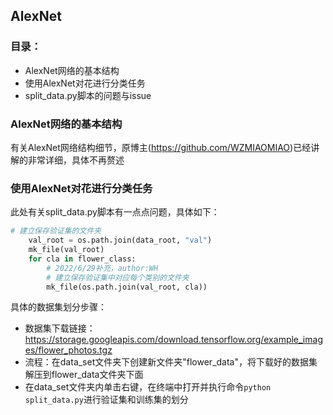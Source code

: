 ## AlexNet

### 目录：

- AlexNet网络的基本结构
- 使用AlexNet对花进行分类任务
- split_data.py脚本的问题与issue

### AlexNet网络的基本结构

有关AlexNet网络结构细节，原博主(https://github.com/WZMIAOMIAO)已经讲解的非常详细，具体不再赘述

### 使用AlexNet对花进行分类任务

此处有关split_data.py脚本有一点点问题，具体如下：

```python
# 建立保存验证集的文件夹
    val_root = os.path.join(data_root, "val")
    mk_file(val_root)
    for cla in flower_class:
        # 2022/6/29补充，author:WH
        # 建立保存验证集中对应每个类别的文件夹
        mk_file(os.path.join(val_root, cla))
```

具体的数据集划分步骤：

- 数据集下载链接：https://storage.googleapis.com/download.tensorflow.org/example_images/flower_photos.tgz
- 流程：在data_set文件夹下创建新文件夹"flower_data"，将下载好的数据集解压到flower_data文件夹下面
- 在data_set文件夹内单击右键，在终端中打开并执行命令`python split_data.py`进行验证集和训练集的划分